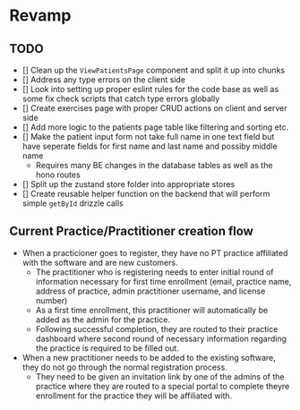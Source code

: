 # Revamp

## TODO

- [] Clean up the `ViewPatientsPage` component and split it up into chunks
- [] Address any type errors on the client side
- [] Look into setting up proper eslint rules for the code base as well as some fix check scripts that catch type errors globally
- [] Create exercises page with proper CRUD actions on client and server side
- [] Add more logic to the patients page table like filtering and sorting etc.
- [] Make the patient input form not take full name in one text field but have seperate fields for first name and last name and possiby middle name
  - Requires many BE changes in the database tables as well as the hono routes
- [] Split up the zustand store folder into appropriate stores
- [] Create reusable helper function on the backend that will perform simple `getById` drizzle calls

## Current Practice/Practitioner creation flow

- When a practicioner goes to register, they have no PT practice affiliated with the software and are new customers.
  - The practitioner who is registering needs to enter initial round of information necessary for first time enrollment (email, practice name, address of practice, admin practitioner username, and license number)
  - As a first time enrollment, this practitioner will automatically be added as the admin for the practice.
  - Following successful completion, they are routed to their practice dashboard where second round of necessary information regarding the practice is required to be filled out.
- When a new practitioner needs to be added to the existing software, they do not go through the normal registration process.
  - They need to be given an invitation link by one of the admins of the practice where they are routed to a special portal to complete theyre enrollment for the practice they will be affiliated with.
